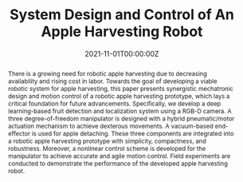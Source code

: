 ---
title: "System Design and Control of An Apple Harvesting Robot"
authors:
- Kaixiang Zhang
- Kyle Lammers
- admin
- Zhaojian Li
- Renfu Lu
author_notes:
# - "Equal contribution"
date: "2021-11-01T00:00:00Z"
doi: ""

# Schedule page publish date (NOT publication's date).
publishDate: "2021-11-01T00:00:00Z"

# Legend: 0 = Uncategorized; 1 = Conference paper; 2 = Journal article;
# 3 = Preprint / Working Paper; 4 = Report; 5 = Book; 6 = Book section;
# 7 = Thesis; 8 = Patent
publication_types: ["2"]

# Publication name and optional abbreviated publication name.
publication: In *Mechatronics 79 (2021)*
publication_short: In *Mechatronics*

abstract: 'There is a growing need for robotic apple harvesting due to decreasing availability and rising cost in labor. Towards the goal of developing a viable robotic system for apple harvesting, this paper presents synergistic mechatronic design and motion control of a robotic apple harvesting prototype, which lays a critical foundation for future advancements. Specifically, we develop a deep learning-based fruit detection and localization system using a RGB-D camera. A three degree-of-freedom manipulator is designed with a hybrid pneumatic/motor actuation mechanism to achieve dexterous movements. A vacuum-based end-effector is used for apple detaching. These three components are integrated into a robotic apple harvesting prototype with simplicity, compactness, and robustness. Moreover, a nonlinear control scheme is developed for the manipulator to achieve accurate and agile motion control. Field experiments are conducted to demonstrate the performance of the developed apple harvesting robot.'

# Summary. An optional shortened abstract.
summary: 'Mechatronics 79 (2021): 102644.'

tags:
# - Publication
featured: false

# links:
# - name: ""
#   url: ""
url_pdf: 'https://www.sciencedirect.com/science/article/abs/pii/S0957415821001173'
# url_code: 'https://github.com/wowchemy/wowchemy-hugo-themes'
# url_dataset: ''
# url_poster: ''
# url_project: ''
# url_slides: ''
# url_source: ''
# url_video: ''

# Featured image
# To use, add an image named `featured.jpg/png` to your page's folder. 
image:
  # caption: 'Image credit'
  # caption: 'Image credit: [**Unsplash**](https://unsplash.com/photos/jdD8gXaTZsc)'
  focal_point: ""
  preview_only: false

# Associated Projects (optional).
#   Associate this publication with one or more of your projects.
#   Simply enter your project's folder or file name without extension.
#   E.g. `internal-project` references `content/project/internal-project/index.md`.
#   Otherwise, set `projects: []`.
# projects: 
#   - example

# Slides (optional).
#   Associate this publication with Markdown slides.
#   Simply enter your slide deck's filename without extension.
#   E.g. `slides: "example"` references `content/slides/example/index.md`.
#   Otherwise, set `slides: ""`.
# slides: example
---